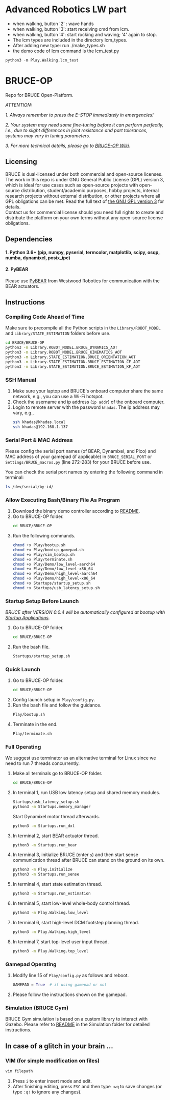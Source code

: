 # Advanced Robotics LW part
* when walking, button '2' : wave hands
* when walking, button '3': start receiving cmd from lcm.
* when walking, button '4': start rocking and waving; '4' again to stop.
* The lcm types are included in the directory lcm_types.
* After adding new type: run ./make_types.sh
* the demo code of lcm command is the lcm_test.py
```python
python3 -m Play.Walking.lcm_test    
``` 

# BRUCE-OP

Repo for BRUCE Open-Platform.

_ATTENTION:_

_1. Always remember to press the E-STOP immediately in emergencies!_

_2. Your system may need some fine-tuning before it can perform perfectly, i.e., due to slight differences in joint resistance and part tolerances, systems may vary in tuning parameters._

_3. For more technical details, please go to [BRUCE-OP Wiki](https://wiki.bruce-op.com/)._

## Licensing
BRUCE is dual-licensed under both commercial and open-source licenses. The work in this repo is under GNU General Public License (GPL) version 3, which is ideal for use cases such as open-source projects with open-source distribution, student/academic purposes, hobby projects, internal research projects without external distribution, or other projects where all GPL obligations can be met. Read the full text of [the GNU GPL version 3](https://www.gnu.org/licenses/gpl-3.0.html) for details.  
Contact us for commercial license should you need full rights to create and distribute the platform on your own terms without any open-source license obligations.

## Dependencies

#### 1. Python 3.6+ (pip, numpy, pyserial, termcolor, matplotlib, scipy, osqp, numba, dynamixel, posix_ipc)

#### 2. PyBEAR

Please use [PyBEAR](https://github.com/Westwood-Robotics/PyBEAR) from Westwood Robotics for communication with the BEAR actuators.

## Instructions
### Compiling Code Ahead of Time
Make sure to precompile all the Python scripts in the ``Library/ROBOT_MODEL`` and ``Library/STATE_ESTIMATION`` folders before use. 
```bash
cd BRUCE/BRUCE-OP
python3 -m Library.ROBOT_MODEL.BRUCE_DYNAMICS_AOT
python3 -m Library.ROBOT_MODEL.BRUCE_KINEMATICS_AOT
python3 -m Library.STATE_ESTIMATION.BRUCE_ORIENTATION_AOT
python3 -m Library.STATE_ESTIMATION.BRUCE_ESTIMATION_CF_AOT
python3 -m Library.STATE_ESTIMATION.BRUCE_ESTIMATION_KF_AOT
```

### SSH Manual
1. Make sure your laptop and BRUCE's onboard computer share the same network, e.g., you can use a Wi-Fi hotspot.
2. Check the username and ip address (``ip addr``) of the onboard computer.
3. Login to remote server with the password ``khadas``. The ip address may vary, e.g.,
    ```bash
    ssh khadas@khadas.local
    ssh khadas@192.168.1.137
    ```

### Serial Port & MAC Address
Please config the serial port names (of BEAR, Dynamixel, and Pico) and MAC address of your gamepad (if applicable) in ``BRUCE_SERIAL_PORT`` or ``Settings/BRUCE_macros.py`` (line 272-283) for your BRUCE before use.

You can check the serial port names by entering the following command in terminal:
```bash
ls /dev/serial/by-id/
```

### Allow Executing Bash/Binary File As Program
1. Download the binary demo controller according to [README](https://github.com/Westwood-Robotics/BRUCE-OP/blob/main/Play/Demo/README.md).
2. Go to BRUCE-OP folder.
    ```bash
    cd BRUCE/BRUCE-OP
    ```
3. Run the following commands.
    ```bash
    chmod +x Play/bootup.sh
    chmod +x Play/bootup_gamepad.sh
    chmod +x Play/sim_bootup.sh
    chmod +x Play/terminate.sh
    chmod +x Play/Demo/low_level-aarch64
    chmod +x Play/Demo/low_level-x86_64
    chmod +x Play/Demo/high_level-aarch64
    chmod +x Play/Demo/high_level-x86_64
    chmod +x Startups/startup_setup.sh
    chmod +x Startups/usb_latency_setup.sh
    ```

### Startup Setup Before Launch
_BRUCE after VERSION 0.0.4 will be automatically configured at bootup with [Startup Applications](https://help.ubuntu.com/stable/ubuntu-help/startup-applications.html.en)._
1. Go to BRUCE-OP folder.
    ```bash
    cd BRUCE/BRUCE-OP
    ```
2. Run the bash file.
    ```bash
    Startups/startup_setup.sh
    ```

### Quick Launch
1. Go to BRUCE-OP folder.
    ```bash
    cd BRUCE/BRUCE-OP
    ```
2. Config launch setup in ``Play/config.py``.
3. Run the bash file and follow the guidance.
    ```bash
    Play/bootup.sh
    ```
4. Terminate in the end.
    ```bash
    Play/terminate.sh
    ```

### Full Operating
We suggest use terminator as an alternative terminal for Linux since we need to run 7 threads concurrently.
1. Make all terminals go to BRUCE-OP folder.
    ```bash
    cd BRUCE/BRUCE-OP
    ```
2. In terminal 1, run USB low latency setup and shared memory modules.
    ```bash
    Startups/usb_latency_setup.sh
    python3 -m Startups.memory_manager
    ```
    Start Dynamixel motor thread afterwards.
    ```bash
    python3 -m Startups.run_dxl
    ```
3. In terminal 2, start BEAR actuator thread.
    ```bash
    python3 -m Startups.run_bear
    ```
4. In terminal 3, initialize BRUCE (enter ``s``) and then start sense communication thread after BRUCE can stand on the ground on its own.
    ```bash
    python3 -m Play.initialize
    python3 -m Startups.run_sense
    ```
5. In terminal 4, start state estimation thread.
    ```bash
    python3 -m Startups.run_estimation
    ```
6. In terminal 5, start low-level whole-body control thread.
    ```bash
    python3 -m Play.Walking.low_level
    ```
7. In terminal 6, start high-level DCM footstep planning thread.
    ```bash
    python3 -m Play.Walking.high_level
    ```
8. In terminal 7, start top-level user input thread.
    ```bash
    python3 -m Play.Walking.top_level
    ```

### Gamepad Operating
1. Modify line 15 of ``Play/config.py`` as follows and reboot.
    ```python
    GAMEPAD = True  # if using gamepad or not
    ```
2. Please follow the instructions shown on the gamepad.

### Simulation (BRUCE Gym)
BRUCE Gym simulation is based on a custom library to interact with Gazebo. Please refer to [README](https://github.com/Westwood-Robotics/BRUCE-OP/blob/main/Simulation/README.md) in the Simulation folder for detailed instructions.

## In case of a glitch in your brain ...
### VIM (for simple modification on files)
 ```bash
 vim filepath
 ```
1. Press ``i`` to enter insert mode and edit. 
2. After finishing editing, press ``ESC`` and then type ``:wq`` to save changes (or type ``:q!`` to ignore any changes).
